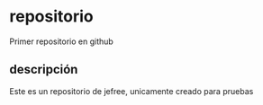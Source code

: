 # repositorio
Primer repositorio en github

## descripción
Este es un repositorio de jefree, unicamente creado para pruebas
